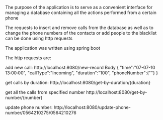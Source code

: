 The purpose of the application is to serve as a convenient interface for managing a database containing all the actions performed from a certain phone

The requests to insert and remove calls from the database as well as to change the phone numbers of the contacts or add people to the blacklist can be done using http requests

The application was written using spring boot

The http requests are:

add new call:
http://localhost:8080/new-record 
Body
{
	"time":"07-07-10 13:00:00",
	"callType":"Incoming",
	"duration":"100",
	"phoneNumber":{""}
}

get calls by duration:
http://localhost:8080/get-by-duration/{duration}

get all the calls from specified number 
http://localhost:8080/get-by-number/{number}

update phone number:
http://localhost:8080/update-phone-number/0564210275/0564210276


